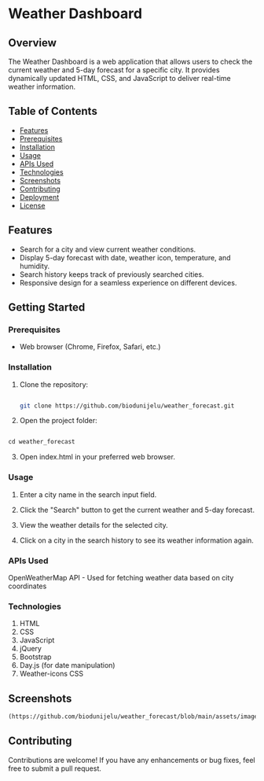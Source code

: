 # Weather Dashboard

## Overview
The Weather Dashboard is a web application that allows users to check the current weather and 5-day forecast for a specific city. It provides dynamically updated HTML, CSS, and JavaScript to deliver real-time weather information.

## Table of Contents
- [Features](#features)
- [Prerequisites](#prerequisites)
- [Installation](#installation)
- [Usage](#usage)
- [APIs Used](#apis_used)
- [Technologies ](#technologies )
- [Screenshots](#screenshots)
- [Contributing](#contributing)
- [Deployment](#deployment)
- [License](#license)

## Features

- Search for a city and view current weather conditions.
- Display 5-day forecast with date, weather icon, temperature, and humidity.
- Search history keeps track of previously searched cities.
- Responsive design for a seamless experience on different devices.

## Getting Started

### Prerequisites

- Web browser (Chrome, Firefox, Safari, etc.)


### Installation

1. Clone the repository:

   ```bash

   git clone https://github.com/biodunijelu/weather_forecast.git

   ```

2. Open the project folder:

```md

cd weather_forecast

```

3. Open index.html in your preferred web browser.

### Usage

1. Enter a city name in the search input field.

2. Click the "Search" button to get the current weather and 5-day forecast.

3. View the weather details for the selected city.

4. Click on a city in the search history to see its weather information again.

### APIs Used

OpenWeatherMap API - Used for fetching weather data based on city coordinates

### Technologies

1. HTML
2. CSS
3. JavaScript
4. jQuery
5. Bootstrap
6. Day.js (for date manipulation)
7. Weather-icons CSS

## Screenshots

```md
(https://github.com/biodunijelu/weather_forecast/blob/main/assets/images/mockup_design.png)

```

## Contributing

Contributions are welcome! If you have any enhancements or bug fixes, feel free to submit a pull request.